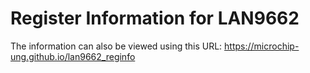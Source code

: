 # Register Information for LAN9662


The information can also be viewed using this URL:
https://microchip-ung.github.io/lan9662_reginfo
